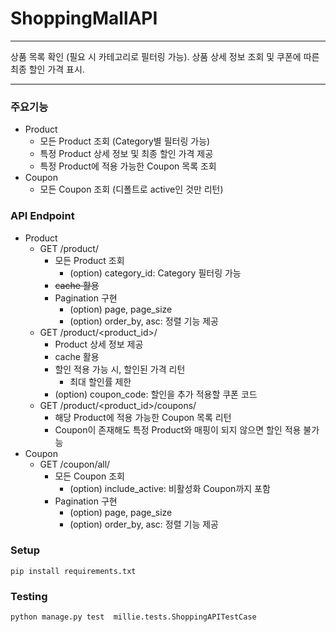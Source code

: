 # ShoppingMallAPI
---------
상품 목록 확인 (필요 시 카테고리로 필터링 가능). 상품 상세 정보 조회 및 쿠폰에 따른 최종 할인 가격 표시.


---------
### 주요기능
* Product
  * 모든 Product 조회 (Category별 필터링 가능)
  * 특정 Product 상세 정보 및 최종 할인 가격 제공
  * 특정 Product에 적용 가능한 Coupon 목록 조회
* Coupon
  * 모든 Coupon 조회 (디폴트로 active인 것만 리턴)

### API Endpoint
* Product
  * GET /product/
    * 모든 Product 조회
      * (option) category_id: Category 필터링 가능
    * ~~cache 활용~~
    * Pagination 구현
      * (option) page, page_size
      * (option) order_by, asc: 정렬 기능 제공
  * GET /product/<product_id>/
    * Product 상세 정보 제공
    * cache 활용
    * 할인 적용 가능 시, 할인된 가격 리턴
      * 최대 할인률 제한
    * (option) coupon_code: 할인을 추가 적용할 쿠폰 코드
  * GET /product/<product_id>/coupons/
    * 해당 Product에 적용 가능한 Coupon 목록 리턴
    * Coupon이 존재해도 특정 Product와 매핑이 되지 않으면 할인 적용 불가능
* Coupon
  * GET /coupon/all/
    * 모든 Coupon 조회
      * (option) include_active: 비활성화 Coupon까지 포함
    * Pagination 구현
      * (option) page, page_size
      * (option) order_by, asc: 정렬 기능 제공

### Setup
```
pip install requirements.txt
```

### Testing
```
python manage.py test  millie.tests.ShoppingAPITestCase
```
